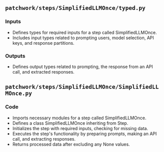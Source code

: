 ## `patchwork/steps/SimplifiedLLMOnce/typed.py`

### Inputs
- Defines types for required inputs for a step called SimplifiedLLMOnce.
- Includes input types related to prompting users, model selection, API keys, and response partitions.

### Outputs
- Defines output types related to prompting, the response from an API call, and extracted responses.

## `patchwork/steps/SimplifiedLLMOnce/SimplifiedLLMOnce.py`

### Code
- Imports necessary modules for a step called SimplifiedLLMOnce.
- Defines a class SimplifiedLLMOnce inheriting from Step.
- Initializes the step with required inputs, checking for missing data.
- Executes the step's functionality by preparing prompts, making an API call, and extracting responses.
- Returns processed data after excluding any None values.